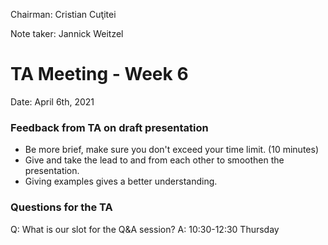Chairman: Cristian Cuţitei

Note taker: Jannick Weitzel

# TA Meeting - Week 6

Date: April 6th, 2021

### Feedback from TA on draft presentation
- Be more brief, make sure you don't exceed your time limit. (10 minutes)
- Give and take the lead to and from each other to smoothen the presentation.
- Giving examples gives a better understanding.

### Questions for the TA
Q: What is our slot for the Q&A session?
A: 10:30-12:30 Thursday